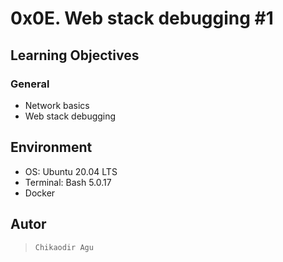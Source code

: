 # 0x0E. Web stack debugging #1

## Learning Objectives

### General

* Network basics
* Web stack debugging

## Environment

* OS: Ubuntu 20.04 LTS
* Terminal: Bash 5.0.17
* Docker

## Autor

>```Chikaodir Agu```
